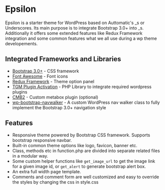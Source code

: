 Epsilon
===

Epsilon is a starter theme for WordPress based on Auttomatic's _s or Underscores. Its main purpose is to integrate Bootstrap 3.0+ into _s. Additionally it offers some extended features like Redux Framework integration and some common features what we all use during a wp theme developements.

Integrated Frameworks and Libraries
---
* [Bootstrap 3.0+](http://getbootstrap.com/) - CSS framework
* [Font Awesome](http://fortawesome.github.io/Font-Awesome/icons/) - Font icons
* [Redux Framework](https://reduxframework.com/) - Theme option panel
* [TGM Plugin Activation](https://github.com/TGMPA/TGM-Plugin-Activation) - PHP Library to integrate required wordpress plugins
* [CMB2](https://github.com/WebDevStudios/cmb2) - Custom metabox plugin (optional)
* [wp-bootstrap-navwalker](https://github.com/twittem/wp-bootstrap-navwalker) - A custom WordPress nav walker class to fully implement the Bootstrap 3.0+ navigation style

Features
---
* Responsive theme powered by Bootstrap CSS framework. Supports bootstrap responsive navbar.
* Built-in common theme options like logo, favicon, banner etc.
* Class, methods etc in function.php are divided into separate related files in a modular way.
* Some custom helper functions like `get_image_url` to get the image link for a given image id, or `get_alert` to generate bootstrap alert box.
* An extra full width page template.
* Comments and comment form are well customized and easy to override the styles by changing the css in style.css
